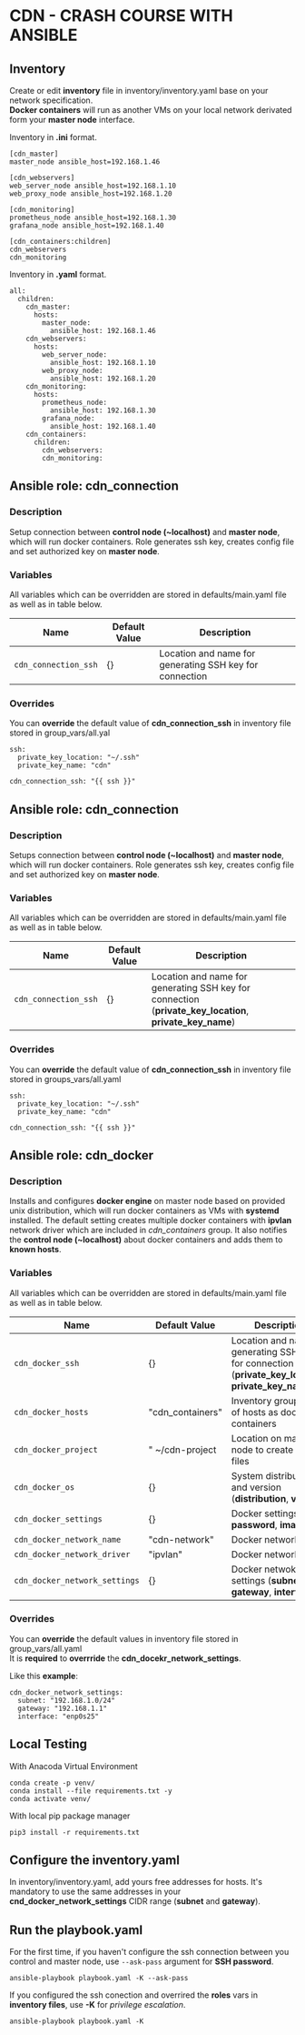 # CDN - CRASH COURSE WITH ANSIBLE

## Inventory

Create or edit **inventory** file in inventory/inventory.yaml base on your network specification.  
**Docker containers** will run as another VMs on your local network derivated form your **master node** interface.

Inventory in **.ini** format.
```
[cdn_master]
master_node ansible_host=192.168.1.46

[cdn_webservers]
web_server_node ansible_host=192.168.1.10
web_proxy_node ansible_host=192.168.1.20

[cdn_monitoring]
prometheus_node ansible_host=192.168.1.30
grafana_node ansible_host=192.168.1.40

[cdn_containers:children]
cdn_webservers
cdn_monitoring
```

Inventory in **.yaml** format.
```
all:
  children:
    cdn_master:
      hosts:
        master_node:
          ansible_host: 192.168.1.46
    cdn_webservers:
      hosts:
        web_server_node:
          ansible_host: 192.168.1.10
        web_proxy_node:
          ansible_host: 192.168.1.20
    cdn_monitoring:
      hosts:
        prometheus_node:
          ansible_host: 192.168.1.30
        grafana_node:
          ansible_host: 192.168.1.40
    cdn_containers:
      children:
        cdn_webservers:
        cdn_monitoring:

```

## Ansible role: cdn_connection

### Description

Setup connection between **control node (~localhost)** and **master node**, which will run docker containers. Role generates ssh key, creates config file and set authorized key on **master node**.

### Variables

All variables which can be overridden are stored in defaults/main.yaml file as well as in table below.

| Name                 | Default Value | Description                                             |
| -------------------- | ------------- | ------------------------------------------------------- |
| `cdn_connection_ssh` | {}            | Location and name for generating SSH key for connection |

### Overrides

You can **override** the default value of **cdn_connection_ssh** in inventory file stored in group_vars/all.yal

```
ssh:
  private_key_location: "~/.ssh"
  private_key_name: "cdn"

cdn_connection_ssh: "{{ ssh }}"
```


## Ansible role: cdn_connection

### Description

Setups connection between **control node (~localhost)** and **master node**, which will run docker containers. Role generates ssh key, creates config file and set authorized key on **master node**.

### Variables

All variables which can be overridden are stored in defaults/main.yaml file as well as in table below.

| Name                 | Default Value | Description                                                                                              |
| -------------------- | ------------- | -------------------------------------------------------------------------------------------------------- |
| `cdn_connection_ssh` | {}            | Location and name for generating SSH key for connection (**private_key_location**, **private_key_name**) |

### Overrides

You can **override** the default value of **cdn_connection_ssh** in inventory file stored in groups_vars/all.yaml

```
ssh:
  private_key_location: "~/.ssh"
  private_key_name: "cdn"

cdn_connection_ssh: "{{ ssh }}"
```

## Ansible role: cdn_docker

### Description

Installs and configures **docker engine** on master node based on provided unix distribution, which will run docker containers as VMs with **systemd** installed. The default setting creates multiple docker containers with **ipvlan** network driver which are included in *cdn_containers* group. It also notifies the **control node (~localhost)** about docker containers and adds them to **known hosts**.

### Variables
All variables which can be overridden are stored in defaults/main.yaml file as well as in table below.

| Name                          | Default Value    | Description                                                                                              |
| ----------------------------- | ---------------- | -------------------------------------------------------------------------------------------------------- |
| `cdn_docker_ssh`              | {}               | Location and name for generating SSH key for connection (**private_key_location**, **private_key_name**) |
| `cdn_docker_hosts`            | "cdn_containers" | Inventory group name of hosts as docker containers                                                       |
| `cdn_docker_project`          | " ~/cdn-project  | Location on master node to create project files                                                          |
| `cdn_docker_os`               | {}               | System distribution and version (**distribution**, **version**)                                          |
| `cdn_docker_settings`         | {}               | Docker settings (**user**, **password**, **image**)                                                      |
| `cdn_docker_network_name`     | "cdn-network"    | Docker network name                                                                                      |
| `cdn_docker_network_driver`   | "ipvlan"         | Docker network driver                                                                                    |
| `cdn_docker_network_settings` | {}               | Docker netwokrk settings (**subnet**, **gateway**, **interface**)                                        |

### Overrides

You can **override** the default values in inventory file stored in group_vars/all.yaml  
It is **required** to **overrride** the **cdn_docekr_network_settings**.

Like this **example**:

```
cdn_docker_network_settings:
  subnet: "192.168.1.0/24"
  gateway: "192.168.1.1"
  interface: "enp0s25"
```

## Local Testing 

With Anacoda Virtual Environment
```
conda create -p venv/
conda install --file requirements.txt -y
conda activate venv/
```

With local pip package manager
```
pip3 install -r requirements.txt
```

## Configure the inventory.yaml

In inventory/inventory.yaml, add yours free addresses for hosts.
It's mandatory to use the same addresses in your **cnd_docker_network_settings** CIDR range (**subnet** and **gateway**).

## Run the playbook.yaml

For the first time, if you haven't configure the ssh connection between you control and master node,
use `--ask-pass` argument for **SSH password**.
```
ansible-playbook playbook.yaml -K --ask-pass
```

If you configured the ssh conection and overrired the **roles** vars in **inventory files**, use **-K** for *privilege escalation*.
```
ansible-playbook playbook.yaml -K
```
